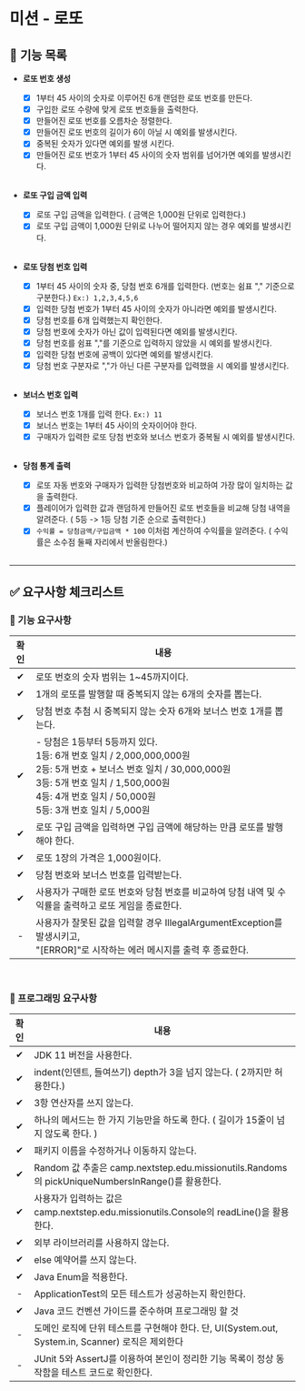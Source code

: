 # 미션 - 로또

## 📃 **기능 목록**
- **로또 번호 생성**
  - [x] 1부터 45 사이의 숫자로 이루어진 6개 랜덤한 로또 번호를 만든다.
  - [x] 구입한 로또 수량에 맞게 로또 번호들을 출력한다.
  - [x] 만들어진 로또 번호를 오름차순 정렬한다.
  - [x] 만들어진 로또 번호의 길이가 6이 아닐 시 예외를 발생시킨다.
  - [x] 중복된 숫자가 있다면 예외를 발생 시킨다.
  - [x] 만들어진 로또 번호가 1부터 45 사이의 숫자 범위를 넘어가면 예외를 발생시킨다.
  
  <br>

- **로또 구입 금액 입력**
  - [x] 로또 구입 금액을 입력한다. ( 금액은 1,000원 단위로 입력한다.)
  - [x] 로또 구입 금액이 1,000원 단위로 나누어 떨어지지 않는 경우 예외를 발생시킨다.

  <br>

- **로또 당첨 번호 입력**
  - [x] 1부터 45 사이의 숫자 중, 당첨 번호 6개를 입력한다. (번호는 쉼표 "," 기준으로 구분한다.) ``Ex:) 1,2,3,4,5,6``
  - [x] 입력한 당첨 번호가 1부터 45 사이의 숫자가 아니라면 예외를 발생시킨다.
  - [x] 당첨 번호를 6개 입력했는지 확인한다.
  - [x] 당첨 번호에 숫자가 아닌 값이 입력된다면 예외를 발생시킨다.
  - [x] 당첨 번호를 쉼표 ","를 기준으로 입력하지 않았을 시 예외를 발생시킨다. 
  - [x] 입력한 당첨 번호에 공백이 있다면 예외를 발생시킨다.
  - [x] 당첨 번호 구분자로 ","가 아닌 다른 구분자를 입력했을 시 예외를 발생시킨다.

  <br>

- **보너스 번호 입력**
  - [x] 보너스 번호 1개를 입력 한다. ``Ex:) 11``
  - [x] 보너스 번호는 1부터 45 사이의 숫자이어야 한다.
  - [x] 구매자가 입력한 로또 당첨 번호와 보너스 번호가 중복될 시 예외를 발생시킨다.

  <br>

- **당첨 통계 출력**
  - [x] 로또 자동 번호와 구매자가 입력한 당첨번호와 비교하여 가장 많이 일치하는 값을 출력한다.
  - [x] 플레이어가 입력한 값과 랜덤하게 만들어진 로또 번호들을 비교해 당첨 내역을 알려준다. ( 5등 -> 1등 당첨 기준 순으로 출력한다.)
  - [x] ``수익률 = 당첨금액/구입금액 * 100`` 이처럼 계산하여 수익률을 알려준다. ( 수익률은 소수점 둘째 자리에서 반올림한다.)

  <br>

----
## ✅ **요구사항 체크리스트**
### 🚀 기능 요구사항
| 확인  | 내용                                                                                                                                                                               |
|:---:|----------------------------------------------------------------------------------------------------------------------------------------------------------------------------------|
|  ✔  | 로또 번호의 숫자 범위는 1~45까지이다.                                                                                                                                                          |
|  ✔  | 1개의 로또를 발행할 때 중복되지 않는 6개의 숫자를 뽑는다.                                                                                                                                               |
|  ✔  | 당첨 번호 추첨 시 중복되지 않는 숫자 6개와 보너스 번호 1개를 뽑는다.                                                                                                                                        |
|  ✔  | - 당첨은 1등부터 5등까지 있다.<br/>1등: 6개 번호 일치 / 2,000,000,000원<br>2등: 5개 번호 + 보너스 번호 일치 / 30,000,000원<br/>3등: 5개 번호 일치 / 1,500,000원<br/>4등: 4개 번호 일치 / 50,000원<br/> 5등: 3개 번호 일치 / 5,000원 |
|  ✔  | 로또 구입 금액을 입력하면 구입 금액에 해당하는 만큼 로또를 발행해야 한다.                                                                                                                                       |
|  ✔  | 로또 1장의 가격은 1,000원이다.                                                                                                                                                             |
|  ✔  | 당첨 번호와 보너스 번호를 입력받는다.                                                                                                                                                            |
|  ✔  | 사용자가 구매한 로또 번호와 당첨 번호를 비교하여 당첨 내역 및 수익률을 출력하고 로또 게임을 종료한다.                                                                                                                       |
|  -  | 사용자가 잘못된 값을 입력할 경우 IllegalArgumentException를 발생시키고,<br/> "[ERROR]"로 시작하는 에러 메시지를 출력 후 종료한다.                                                                                      |
<br>

### 🎯 프로그래밍 요구사항
| 확인  | 내용                                                                                                             |
|:---:|----------------------------------------------------------------------------------------------------------------|
|  ✔  |  JDK 11 버전을 사용한다. |
|  ✔  | indent(인덴트, 들여쓰기) depth가 3을 넘지 않는다. ( 2까지만 허용한다.)                                                              |
|  ✔  | 3항 연산자를 쓰지 않는다.                                                                                                |
|  ✔  | 하나의 메서드는 한 가지 기능만을 하도록 한다. ( 길이가 15줄이 넘지 않도록 한다. )                                                             |
|  ✔  | 패키지 이름을 수정하거나 이동하지 않는다.                                                                                        |
|  ✔  | Random 값 추출은 camp.nextstep.edu.missionutils.Randoms의 pickUniqueNumbersInRange()를 활용한다.                         |
|  ✔  | 사용자가 입력하는 값은 camp.nextstep.edu.missionutils.Console의 readLine()을 활용한다.                                         |
|  ✔  | 외부 라이브러리를 사용하지 않는다.                                                                                            |
|  ✔  | else 예약어를 쓰지 않는다.                                                                                              |
|  ✔  | Java Enum을 적용한다.                                                                                               |
|  -  | ApplicationTest의 모든 테스트가 성공하는지 확인한다.                                                                           |
|  ✔  | Java 코드 컨벤션 가이드를 준수하며 프로그래밍 할 것                                                                                |
|  -  | 도메인 로직에 단위 테스트를 구현해야 한다. 단, UI(System.out, System.in, Scanner) 로직은 제외한다                                        |
|  -  | JUnit 5와 AssertJ를 이용하여 본인이 정리한 기능 목록이 정상 동작함을 테스트 코드로 확인한다.                                                    |